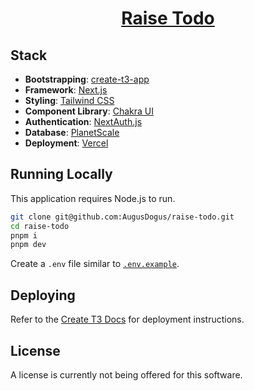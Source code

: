 <h1 align="center"><a href="https://raise-todo.vercel.app/" target="_blank">Raise Todo</a></h1>

## Stack

- **Bootstrapping**: [create-t3-app](https://create.t3.gg/)
- **Framework**: [Next.js](https://nextjs.org/)
- **Styling**: [Tailwind CSS](https://tailwindcss.com/)
- **Component Library**: [Chakra UI](https://chakra-ui.com/)
- **Authentication**: [NextAuth.js](https://next-auth.js.org/)
- **Database**: [PlanetScale](https://planetscale.com/)
- **Deployment**: [Vercel](https://vercel.com/)

## Running Locally

This application requires Node.js to run.

```bash
git clone git@github.com:AugusDogus/raise-todo.git
cd raise-todo
pnpm i
pnpm dev
```

Create a `.env` file similar to [`.env.example`](https://github.com/AugusDogus/raise-todo/blob/main/.env.example).

## Deploying

Refer to the [Create T3 Docs](https://create.t3.gg/en/deployment/vercel/) for deployment instructions.

## License

A license is currently not being offered for this software.